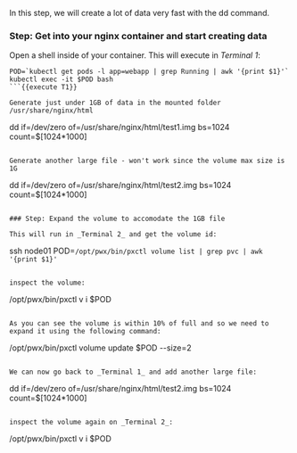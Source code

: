 In this step, we will create a lot of data very fast with the dd command.

### Step: Get into your nginx container and start creating data

Open a shell inside of your container. This will execute in _Terminal 1_:
```
POD=`kubectl get pods -l app=webapp | grep Running | awk '{print $1}'`
kubectl exec -it $POD bash
```{{execute T1}}

Generate just under 1GB of data in the mounted folder /usr/share/nginx/html

```
dd if=/dev/zero of=/usr/share/nginx/html/test1.img bs=1024 count=$[1024*1000]
```{{execute T1}}

Generate another large file - won't work since the volume max size is 1G

```
dd if=/dev/zero of=/usr/share/nginx/html/test2.img bs=1024 count=$[1024*1000]
```{{execute T1}}

### Step: Expand the volume to accomodate the 1GB file

This will run in _Terminal 2_ and get the volume id:
```
ssh node01
POD=`/opt/pwx/bin/pxctl volume list | grep pvc | awk '{print $1}'`
```{{execute T2}}

inspect the volume:
```
/opt/pwx/bin/pxctl v i $POD
```{{execute T2}}

As you can see the volume is within 10% of full and so we need to expand it using the following command:
```
/opt/pwx/bin/pxctl volume update $POD --size=2
```{{execute T2}}

We can now go back to _Terminal 1_ and add another large file:
```
dd if=/dev/zero of=/usr/share/nginx/html/test2.img bs=1024 count=$[1024*1000]
```{{execute T1}}

inspect the volume again on _Terminal 2_:
```
/opt/pwx/bin/pxctl v i $POD
```{{execute T2}}
